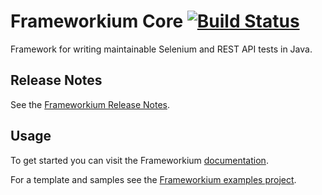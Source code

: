 Frameworkium Core [![Build Status][status-svg]][status]
=======================================================

Framework for writing maintainable Selenium and REST API tests in Java.

## Release Notes

See the [Frameworkium Release Notes][release-notes].

## Usage

To get started you can visit the Frameworkium [documentation][guidance].

For a template and samples see the [Frameworkium examples project][frameworkium].

[status-svg]: https://travis-ci.org/Frameworkium/frameworkium-core.svg?branch=master
[status]: https://travis-ci.org/Frameworkium/frameworkium-core
[release-notes]: https://github.com/Frameworkium/frameworkium-core/releases
[frameworkium]: https://github.com/Frameworkium/frameworkium
[guidance]: https://frameworkium.github.io/
